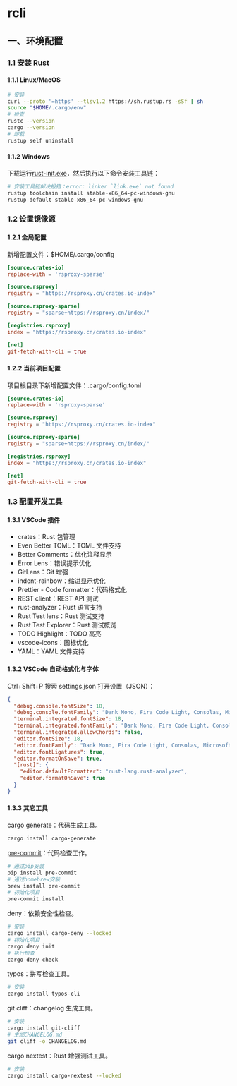 # rcli

## 一、环境配置

### 1.1 安装 Rust

#### 1.1.1 Linux/MacOS

```bash
# 安装
curl --proto '=https' --tlsv1.2 https://sh.rustup.rs -sSf | sh
source "$HOME/.cargo/env"
# 检查
rustc --version
cargo --version
# 卸载
rustup self uninstall
```

#### 1.1.2 Windows

下载运行[rust-init.exe](https://static.rust-lang.org/rustup/dist/x86_64-pc-windows-msvc/rustup-init.exe)，然后执行以下命令安装工具链：

```bash
# 安装工具链解决报错：error: linker `link.exe` not found
rustup toolchain install stable-x86_64-pc-windows-gnu
rustup default stable-x86_64-pc-windows-gnu
```

### 1.2 设置镜像源

#### 1.2.1 全局配置

新增配置文件：$HOME/.cargo/config

```toml
[source.crates-io]
replace-with = 'rsproxy-sparse'

[source.rsproxy]
registry = "https://rsproxy.cn/crates.io-index"

[source.rsproxy-sparse]
registry = "sparse+https://rsproxy.cn/index/"

[registries.rsproxy]
index = "https://rsproxy.cn/crates.io-index"

[net]
git-fetch-with-cli = true
```

#### 1.2.2 当前项目配置

项目根目录下新增配置文件：.cargo/config.toml

```toml
[source.crates-io]
replace-with = 'rsproxy-sparse'

[source.rsproxy]
registry = "https://rsproxy.cn/crates.io-index"

[source.rsproxy-sparse]
registry = "sparse+https://rsproxy.cn/index/"

[registries.rsproxy]
index = "https://rsproxy.cn/crates.io-index"

[net]
git-fetch-with-cli = true
```

### 1.3 配置开发工具

#### 1.3.1 VSCode 插件

- crates：Rust 包管理
- Even Better TOML：TOML 文件支持
- Better Comments：优化注释显示
- Error Lens：错误提示优化
- GitLens：Git 增强
- indent-rainbow：缩进显示优化
- Prettier - Code formatter：代码格式化
- REST client：REST API 测试
- rust-analyzer：Rust 语言支持
- Rust Test lens：Rust 测试支持
- Rust Test Explorer：Rust 测试概览
- TODO Highlight：TODO 高亮
- vscode-icons：图标优化
- YAML：YAML 文件支持

#### 1.3.2 VSCode 自动格式化与字体

Ctrl+Shift+P 搜索 settings.json 打开设置（JSON）：

```json
{
  "debug.console.fontSize": 18,
  "debug.console.fontFamily": "Dank Mono, Fira Code Light, Consolas, Microsoft YaHei",
  "terminal.integrated.fontSize": 18,
  "terminal.integrated.fontFamily": "Dank Mono, Fira Code Light, Consolas, Microsoft YaHei",
  "terminal.integrated.allowChords": false,
  "editor.fontSize": 18,
  "editor.fontFamily": "Dank Mono, Fira Code Light, Consolas, Microsoft YaHei",
  "editor.fontLigatures": true,
  "editor.formatOnSave": true,
  "[rust]": {
    "editor.defaultFormatter": "rust-lang.rust-analyzer",
    "editor.formatOnSave": true
  }
}
```

#### 1.3.3 其它工具

cargo generate：代码生成工具。

```bash
cargo install cargo-generate
```

[pre-commit](https://pre-commit.com/#install)：代码检查工作。

```bash
# 通过pip安装
pip install pre-commit
# 通过homebrew安装
brew install pre-commit
# 初始化项目
pre-commit install
```

deny：依赖安全性检查。

```bash
# 安装
cargo install cargo-deny --locked
# 初始化项目
cargo deny init
# 执行检查
cargo deny check
```

typos：拼写检查工具。

```bash
# 安装
cargo install typos-cli
```

git cliff：changelog 生成工具。

```bash
# 安装
cargo install git-cliff
# 生成CHANGELOG.md
git cliff -o CHANGELOG.md
```

cargo nextest：Rust 增强测试工具。

```bash
# 安装
cargo install cargo-nextest --locked
```
